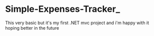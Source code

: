 # Simple-Expenses-Tracker_
This very basic but it's my first .NET mvc project and i'm happy with it hoping better in the future
